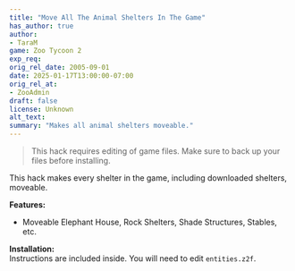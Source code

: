 ```yaml
---
title: "Move All The Animal Shelters In The Game"
has_author: true
author: 
- TaraM
game: Zoo Tycoon 2
exp_req: 
orig_rel_date: 2005-09-01
date: 2025-01-17T13:00:00-07:00
orig_rel_at: 
- ZooAdmin
draft: false
license: Unknown
alt_text: 
summary: "Makes all animal shelters moveable."
---
```

> This hack requires editing of game files. Make sure to back up your files before installing.

This hack makes every shelter in the game, including downloaded shelters, moveable.  

**Features:**  
- Moveable Elephant House, Rock Shelters, Shade Structures, Stables, etc.  

**Installation:**  
Instructions are included inside. You will need to edit `entities.z2f`.
